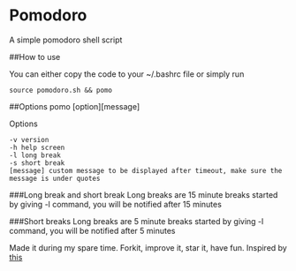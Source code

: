 # Pomodoro
A simple pomodoro shell script

##How to use

You can either copy the code to your ~/.bashrc file or simply run

    source pomodoro.sh && pomo

##Options
    pomo [option][message]
  
  Options
  
    -v version
    -h help screen
    -l long break
    -s short break
    [message] custom message to be displayed after timeout, make sure the message is under quotes

###Long break and short break
  Long breaks are 15 minute breaks started by giving -l command, you will be notified after 15 minutes
  
###Short breaks
  Long breaks are 5 minute breaks started by giving -l command, you will be notified after 5 minutes

Made it during my spare time. Forkit, improve it, star it, have fun.
Inspired by [this](https://twitter.com/rob_dodson/status/695864071837470720)
